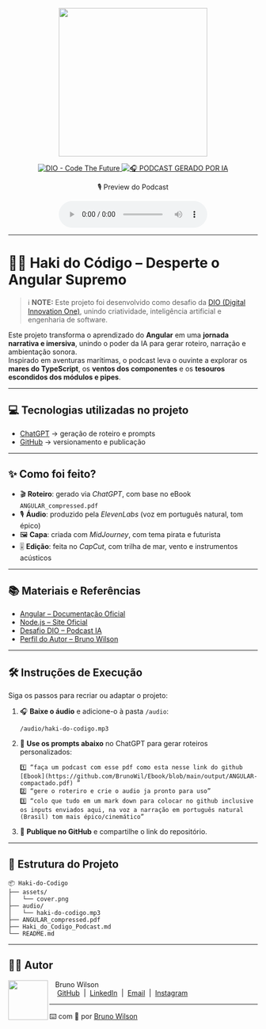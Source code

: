 <p align="center">
<img 
    src="./assets/cover.png"
    width="300"
/>
</p>

<p align="center">
<a href="https://dio.me/">
    <img 
        src="https://img.shields.io/badge/DIO-Code_The_Future-28DA77?logo=youtube" 
        alt="DIO - Code The Future">
</a>
<a href="https://dio.me/">
<img 
    src="https://img.shields.io/badge/🎧_PODCAST_GERADO_POR_IA-FF5E72" 
    alt="🎧 PODCAST GERADO POR IA">
</a>
</p>

<p align="center">
    🎙️ Preview do Podcast
</p>

<div align="center">
    <audio src="./audio/haki-do-codigo.mp3" controls title="Haki do Código - Podcast"></audio>
</div>

---

# 🏴‍☠️ Haki do Código – Desperte o Angular Supremo  

> ℹ️ **NOTE:** Este projeto foi desenvolvido como desafio da [DIO (Digital Innovation One)](https://dio.me), unindo criatividade, inteligência artificial e engenharia de software.

Este projeto transforma o aprendizado do **Angular** em uma **jornada narrativa e imersiva**, unindo o poder da IA para gerar roteiro, narração e ambientação sonora.  
Inspirado em aventuras marítimas, o podcast leva o ouvinte a explorar os **mares do TypeScript**, os **ventos dos componentes** e os **tesouros escondidos dos módulos e pipes**.  

---

## 💻 Tecnologias utilizadas no projeto

- [ChatGPT](https://chat.openai.com/) → geração de roteiro e prompts  
- [GitHub](https://github.com/) → versionamento e publicação  

---

## ✨ Como foi feito?

- 🎬 **Roteiro**: gerado via *ChatGPT*, com base no eBook `ANGULAR_compressed.pdf`  
- 🎙️ **Áudio**: produzido pela *ElevenLabs* (voz em português natural, tom épico)  
- 🖼️ **Capa**: criada com *MidJourney*, com tema pirata e futurista  
- 🎚️ **Edição**: feita no *CapCut*, com trilha de mar, vento e instrumentos acústicos  

---

## 📚 Materiais e Referências

- [Angular – Documentação Oficial](https://angular.io/docs)  
- [Node.js – Site Oficial](https://nodejs.org/)  
- [Desafio DIO – Podcast IA](https://github.com/felipeAguiarCode/prompts-for-podcast-generate-by-ia)  
- [Perfil do Autor – Bruno Wilson](https://github.com/BrunoWil)  

---

## 🛠️ Instruções de Execução

Siga os passos para recriar ou adaptar o projeto:

1. 🎧 **Baixe o áudio** e adicione-o à pasta `/audio`:
   ```
   /audio/haki-do-codigo.mp3
   ```
2. 🧠 **Use os prompts abaixo** no ChatGPT para gerar roteiros personalizados:
   ```text
   1️⃣ “faça um podcast com esse pdf como esta nesse link do github [Ebook](https://github.com/BrunoWil/Ebook/blob/main/output/ANGULAR-compactado.pdf) ”
   2️⃣ “gere o roteriro e crie o audio ja pronto para uso”
   3️⃣ “colo que tudo em um mark down para colocar no github inclusive os inputs enviados aqui, na voz a narração em português natural (Brasil) tom mais épico/cinemático”
   ```
3. 🚀 **Publique no GitHub** e compartilhe o link do repositório.  

---

## 🧾 Estrutura do Projeto

```
📦 Haki-do-Codigo
├── assets/
│   └── cover.png
├── audio/
│   └── haki-do-codigo.mp3
├── ANGULAR_compressed.pdf
├── Haki_do_Codigo_Podcast.md
└── README.md
```

---

## 👨‍💻 Autor

<p>
    <img 
      align=left 
      margin=10 
      width=80 
      src="https://avatars.githubusercontent.com/u/37452836?v=4"
    />
    <p>&nbsp;&nbsp;&nbsp;Bruno Wilson<br>
    &nbsp;&nbsp;&nbsp;
    <a href="https://github.com/BrunoWil">GitHub</a>
    &nbsp;|&nbsp;
    <a href="https://www.linkedin.com/in/bruno-wilson">LinkedIn</a>
    &nbsp;|&nbsp;
    <a href="mailto:Bruno.wilson.m@gmail.com">Email</a>
    &nbsp;|&nbsp;
    <a href="https://www.instagram.com/">Instagram</a>
    </p>
</p>

---

⌨️ com 💜 por [Bruno Wilson](https://github.com/BrunoWil)
